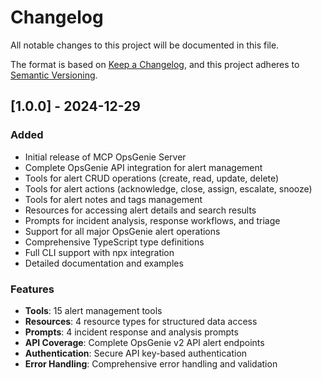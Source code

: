 # Changelog

All notable changes to this project will be documented in this file.

The format is based on [Keep a Changelog](https://keepachangelog.com/en/1.0.0/),
and this project adheres to [Semantic Versioning](https://semver.org/spec/v2.0.0.html).

## [1.0.0] - 2024-12-29

### Added
- Initial release of MCP OpsGenie Server
- Complete OpsGenie API integration for alert management
- Tools for alert CRUD operations (create, read, update, delete)
- Tools for alert actions (acknowledge, close, assign, escalate, snooze)
- Tools for alert notes and tags management
- Resources for accessing alert details and search results
- Prompts for incident analysis, response workflows, and triage
- Support for all major OpsGenie alert operations
- Comprehensive TypeScript type definitions
- Full CLI support with npx integration
- Detailed documentation and examples

### Features
- **Tools**: 15 alert management tools
- **Resources**: 4 resource types for structured data access
- **Prompts**: 4 incident response and analysis prompts
- **API Coverage**: Complete OpsGenie v2 API alert endpoints
- **Authentication**: Secure API key-based authentication
- **Error Handling**: Comprehensive error handling and validation
